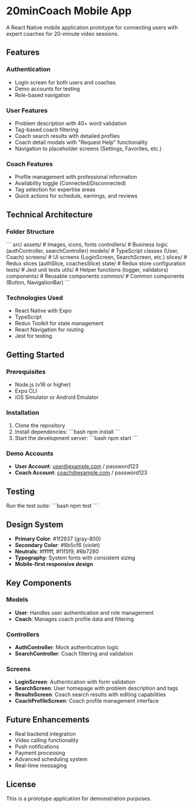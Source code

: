 # 20minCoach Mobile App

A React Native mobile application prototype for connecting users with expert coaches for 20-minute video sessions.

## Features

### Authentication
- Login screen for both users and coaches
- Demo accounts for testing
- Role-based navigation

### User Features
- Problem description with 40+ word validation
- Tag-based coach filtering
- Coach search results with detailed profiles
- Coach detail modals with "Request Help" functionality
- Navigation to placeholder screens (Settings, Favorites, etc.)

### Coach Features
- Profile management with professional information
- Availability toggle (Connected/Disconnected)
- Tag selection for expertise areas
- Quick actions for schedule, earnings, and reviews

## Technical Architecture

### Folder Structure
\`\`\`
src/
  assets/         # Images, icons, fonts
  controllers/    # Business logic (authController, searchController)
  models/         # TypeScript classes (User, Coach)
  screens/        # UI screens (LoginScreen, SearchScreen, etc.)
  slices/         # Redux slices (authSlice, coachesSlice)
  state/          # Redux store configuration
  tests/          # Jest unit tests
  utils/          # Helper functions (logger, validators)
  components/     # Reusable components
    common/       # Common components (Button, NavigationBar)
\`\`\`

### Technologies Used
- React Native with Expo
- TypeScript
- Redux Toolkit for state management
- React Navigation for routing
- Jest for testing

## Getting Started

### Prerequisites
- Node.js (v16 or higher)
- Expo CLI
- iOS Simulator or Android Emulator

### Installation
1. Clone the repository
2. Install dependencies:
   \`\`\`bash
   npm install
   \`\`\`
3. Start the development server:
   \`\`\`bash
   npm start
   \`\`\`

### Demo Accounts
- **User Account**: user@example.com / password123
- **Coach Account**: coach@example.com / password123

## Testing
Run the test suite:
\`\`\`bash
npm test
\`\`\`

## Design System
- **Primary Color**: #1f2937 (gray-800)
- **Secondary Color**: #8b5cf6 (violet)
- **Neutrals**: #ffffff, #f1f5f9, #6b7280
- **Typography**: System fonts with consistent sizing
- **Mobile-first responsive design**

## Key Components

### Models
- **User**: Handles user authentication and role management
- **Coach**: Manages coach profile data and filtering

### Controllers
- **AuthController**: Mock authentication logic
- **SearchController**: Coach filtering and validation

### Screens
- **LoginScreen**: Authentication with form validation
- **SearchScreen**: User homepage with problem description and tags
- **ResultsScreen**: Coach search results with editing capabilities
- **CoachProfileScreen**: Coach profile management interface

## Future Enhancements
- Real backend integration
- Video calling functionality
- Push notifications
- Payment processing
- Advanced scheduling system
- Real-time messaging

## License
This is a prototype application for demonstration purposes.
